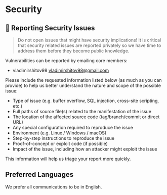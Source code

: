 # Security

## 🔐 Reporting Security Issues

> Do not open issues that might have security implications!
> It is critical that security related issues are reported privately so we have time to address them before they become public knowledge.

Vulnerabilities can be reported by emailing core members:

- vladimirshitov98 [vladimirshitov98@gmail.com](mailto:vladimirshitov98@gmail.com)

Please include the requested information listed below (as much as you can provide) to help us better understand the nature and scope of the possible issue:

- Type of issue (e.g. buffer overflow, SQL injection, cross-site scripting, etc.)
- Full paths of source file(s) related to the manifestation of the issue
- The location of the affected source code (tag/branch/commit or direct URL)
- Any special configuration required to reproduce the issue
- Environment (e.g. Linux / Windows / macOS)
- Step-by-step instructions to reproduce the issue
- Proof-of-concept or exploit code (if possible)
- Impact of the issue, including how an attacker might exploit the issue

This information will help us triage your report more quickly.

## Preferred Languages

We prefer all communications to be in English.
